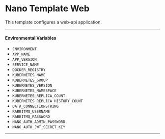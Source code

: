 # Nano Template Web
This template configures a web-api application.  

***

#### Environmental Variables
* ```ENVIRONMENT```
* ```APP_NAME```
* ```APP_VERSION```
* ```SERVICE_NAME```
* ```DOCKER_REGISTRY```
* ```KUBERNETES_NAME```
* ```KUBERNETES_GROUP```
* ```KUBERNETES_VERSION```
* ```KUBERNETES_NAMESPACE```
* ```KUBERNETES_REPLICA_COUNT```
* ```KUBERNETES_REPLICA_HISTORY_COUNT```
* ```DATA_CONNECTIONSTRING```
* ```RABBITMQ_USERNAME```
* ```RABBITMQ_PASSWORD```
* ```NANO_AUTH_ADMIN_PASSWORD```
* ```NANO_AUTH_JWT_SECRET_KEY```

***
